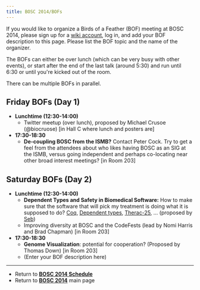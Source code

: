 ```yaml
---
title: BOSC 2014/BOFs
---
```


If you would like to organize a Birds of a Feather (BOF) meeting at BOSC
2014, please sign up for a [ wiki
account](Special:Userlogin "wikilink"), log in, and add your BOF
description to this page. Please list the BOF topic and the name of the
organizer.

The BOFs can either be over lunch (which can be very busy with other
events), or start after the end of the last talk (around 5:30) and run
until 6:30 or until you're kicked out of the room.

There can be multiple BOFs in parallel.

Friday BOFs (Day 1)
-------------------

-   **Lunchtime (12:30-14:00)**
    -   Twitter meetup (over lunch), proposed by Michael
        Crusoe (@biocruose) \[in Hall C where lunch and posters are\]
-   **17:30-18:30**
    -   **De-coupling BOSC from the ISMB?** Contact Peter Cock. Try to
        get a feel from the attendees about who likes having BOSC as an
        SIG at the ISMB, versus going independent and perhaps
        co-locating near other broad interest meetings? \[in Room 203\]

Saturday BOFs (Day 2)
---------------------

-   **Lunchtime (12:30-14:00)**
    -   **Dependent Types and Safety in Biomedical Software:** How to
        make sure that the software that will pick my treatment is doing
        what it is supposed to do? [Coq](http://coq.inria.fr/),
        [Dependent types](http://en.wikipedia.org/wiki/Dependent_types),
        [Therac-25](http://en.wikipedia.org/wiki/Therac-25), … (proposed
        by [Seb](http://seb.mondet.org/))
    -   Improving diversity at BOSC and the CodeFests (lead by Nomi
        Harris and Brad Chapman) \[in Room 203\]
-   **17:30-18:30**
    -   **Genome Visualization**: potential for cooperation? (Proposed
        by Thomas Down) \[in Room 203\]
    -   (Enter your BOF description here)

------------------------------------------------------------------------

-   Return to **[ BOSC 2014 Schedule](BOSC_2014_Schedule "wikilink")**
-   Return to **[ BOSC 2014](BOSC_2014 "wikilink")** main page

